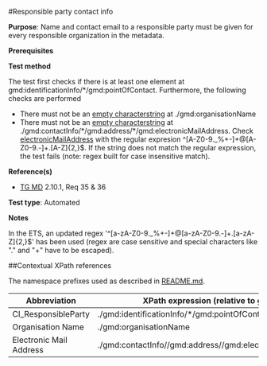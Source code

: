 #Responsible party contact info

**Purpose**: Name and contact email to a responsible party must be given for every responsible organization in the metadata.

**Prerequisites**

**Test method**

The test first checks if there is at least one element at gmd:identificationInfo/\*/gmd:pointOfContact. Furthermore, the following checks are performed
*	There must not be an [empty characterstring](./README.md#emptychar) at ./gmd:organisationName
*	There must not be an [empty characterstring](./README.md#emptychar) at ./gmd:contactInfo/\*/gmd:address/\*/gmd:electronicMailAddress. Check [electronicMailAddress](#electronicMailAddress) with the regular expresion ^[A-Z0-9._%+-]+@[A-Z0-9.-]+.[A-Z]{2,}$.
If the string does not match the regular expression, the test fails (note: regex built for case insensitive match).

**Reference(s)**	 

* [TG MD](./README.md#ref_TG_MD) 2.10.1, Req 35 & 36

**Test type**: Automated

**Notes**

In the ETS, an updated regex '^[a-zA-Z0-9\._%\+-]+@[a-zA-Z0-9\.-]+\.[a-zA-Z]{2,}$' has been used (regex are case sensitive and special characters like "." and "+" have to be escaped).

##Contextual XPath references

The namespace prefixes used as described in [README.md](./README.md#namespaces).

Abbreviation                                   |  XPath expression (relative to gmd:MD_Metadata)
-----------------------------------------------| -------------------------------------------------------------------------
<a name="CI_ResponsibleParty"></a> CI_ResponsibleParty   | ./gmd:identificationInfo/\*/gmd:pointOfContact/\*/gmd:CI_ResponsibleParty
<a name="organisationName"></a> Organisation Name |./gmd:organisationName
<a name="electronicMailAddress"></a> Electronic Mail Address  |./gmd:contactInfo//gmd:address//gmd:electronicMailAddress
